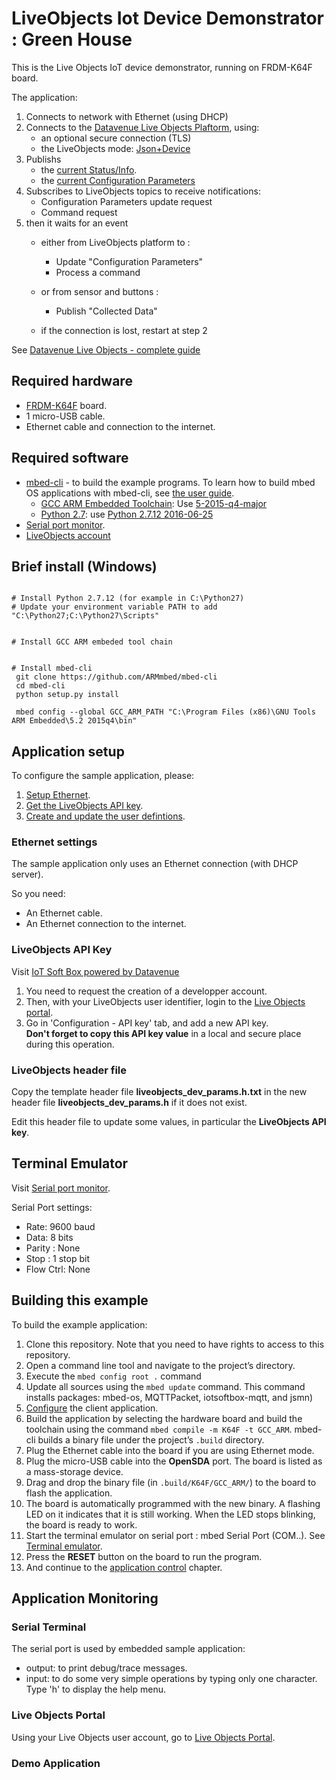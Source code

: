 LiveObjects Iot Device Demonstrator : Green House
===================================

This is the Live Objects IoT device demonstrator, running on FRDM-K64F board.

The application:

1. Connects to network with Ethernet (using DHCP)
1. Connects to the [Datavenue Live Objects Plaftorm](https://liveobjects.orange-business.com/doc/html/lo_manual.html), using:
    * an optional secure connection (TLS)
    * the LiveObjects mode: [Json+Device](https://liveobjects.orange-business.com/doc/html/lo_manual.html#MQTT_MODE_DEVICE)
1. Publishs 
    * the [current Status/Info](https://liveobjects.orange-business.com/doc/html/lo_manual.html#MQTT_DEV_INFO). 
    * the [current Configuration Parameters](https://liveobjects.orange-business.com/doc/html/lo_manual.html#MQTT_DEV_CFG)
1. Subscribes to LiveObjects topics to receive notifications:
    * Configuration Parameters update request
    * Command request
1. then it waits for an event 
    * either from LiveObjects platform to :
        * Update "Configuration Parameters"
        * Process a command
    * or from sensor and buttons :
        * Publish "Collected Data"
        
    * if the connection is lost, restart at step 2      
    

See [Datavenue Live Objects - complete guide](http://liveobjects.orange-business.com/doc/html/lo_manual.html)


## Required hardware

* [FRDM-K64F](http://developer.mbed.org/platforms/frdm-k64f/) board.
* 1 micro-USB cable.
* Ethernet cable and connection to the internet.


## Required software

* [mbed-cli](https://github.com/ARMmbed/mbed-cli) - to build the example programs.
To learn how to build mbed OS applications with mbed-cli, 
see [the user guide](https://github.com/ARMmbed/mbed-cli/blob/master/README.md).
    * [GCC ARM Embedded Toolchain](https://launchpad.net/gcc-arm-embedded/): Use [5-2015-q4-major](https://launchpad.net/gcc-arm-embedded/5.0/5-2015-q4-major)
    * [Python 2.7](https://www.python.org/downloads/): use [Python 2.7.12 2016-06-25](https://www.python.org/downloads/release/python-2712/)
* [Serial port monitor](https://developer.mbed.org/handbook/SerialPC#host-interface-and-terminal-applications).
* [LiveObjects account](http://liveobjects.orange-business.com)


## Brief install (Windows)
```

# Install Python 2.7.12 (for example in C:\Python27)  
# Update your environment variable PATH to add "C:\Python27;C:\Python27\Scripts"  


# Install GCC ARM embeded tool chain  


# Install mbed-cli  
 git clone https://github.com/ARMmbed/mbed-cli 
 cd mbed-cli   
 python setup.py install  
 
 mbed config --global GCC_ARM_PATH "C:\Program Files (x86)\GNU Tools ARM Embedded\5.2 2015q4\bin"  

```

## Application setup

To configure the sample application, please:

1. [Setup Ethernet](#ethernet-settings).
1. [Get  the LiveObjects API key](#liveobjects-api-key).
1. [Create and update the user defintions](#liveobjects-header-file).

### Ethernet settings

The sample application only uses an Ethernet connection (with DHCP server).

So you need:

- An Ethernet cable.
- An Ethernet connection to the internet.


### LiveObjects API Key


Visit [IoT Soft Box powered by Datavenue](https://liveobjects.orange-business.com/v2/#/sdk)

1. You need to request the creation of a developper account.
1. Then, with your LiveObjects user identifier, login to the [Live Objects portal](https://liveobjects.orange-business.com/#/login).
1. Go in 'Configuration - API key' tab, and add a new API key.   
**Don't forget to copy this API key value** in a local and secure place during this operation. 


### LiveObjects header file

Copy the template header file **liveobjects_dev_params.h.txt** in the new header file **liveobjects_dev_params.h** if it does not exist.

Edit this header file to update some values, in particular the **LiveObjects API key**.


## Terminal Emulator

Visit [Serial port monitor](https://developer.mbed.org/handbook/SerialPC#host-interface-and-terminal-applications).

Serial Port settings:

* Rate: 9600 baud
* Data: 8 bits
* Parity : None
* Stop : 1 stop bit
* Flow Ctrl: None



## Building this example


To build the example application:

1. Clone this repository. Note that you need to have rights to access to this repository.
1. Open a command line tool and navigate to the project’s directory.
1. Execute the `mbed config root .` command
1. Update all sources using the `mbed update` command. This command installs packages: mbed-os, MQTTPacket, iotsoftbox-mqtt, and jsmn) 
1. [Configure](#application-setup) the client application.
1. Build the application by selecting the hardware board and build the toolchain using the command `mbed compile -m K64F -t GCC_ARM`. mbed-cli builds a binary file under the project’s `.build` directory.
1. Plug the Ethernet cable into the board if you are using Ethernet mode.
1. Plug the micro-USB cable into the **OpenSDA** port. The board is listed as a mass-storage device.
1. Drag and drop the binary file (in `.build/K64F/GCC_ARM/`) to the board to flash the application.
1. The board is automatically programmed with the new binary. A flashing LED on it indicates that it is still working. When the LED stops blinking, the board is ready to work.
1. Start the terminal emulator on serial port : mbed Serial Port (COM..). See [Terminal emulator](#terminal-emulator).
1. Press the **RESET** button on the board to run the program.
1. And continue to the [application control](#application-control) chapter.



## Application Monitoring

### Serial Terminal

The serial port is used by embedded sample application:

* output: to print debug/trace messages.
* input:  to do some very simple operations by typing only one character. 
Type 'h' to display the help menu.

 
### Live Objects Portal

Using your Live Objects user account, go to [Live Objects Portal](https://liveobjects.orange-business.com/#/login).


### Demo Application

 
 
